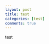 ```yaml
---
layout: post
title: test
categories: [test]
comments: true
---
```


test



























